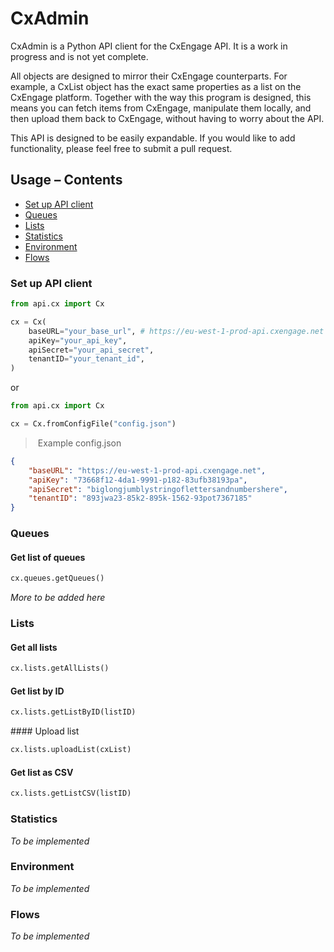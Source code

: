 # CxAdmin

CxAdmin is a Python API client for the CxEngage API. It is a work in progress and is not yet complete.

All objects are designed to mirror their CxEngage counterparts. For example, a CxList object has the exact same properties as a list on the CxEngage platform.
Together with the way this program is designed, this means you can fetch items from CxEngage, manipulate them locally, and then upload them back to CxEngage, without having to worry about the API.

This API is designed to be easily expandable. If you would like to add functionality, please feel free to submit a pull request.

## Usage – Contents
* [Set up API client](#set-up-api-client)
* [Queues](#queues)
* [Lists](#lists)
* [Statistics](#statistics)
* [Environment](#environment)
* [Flows](#flows)

### Set up API client

```python
from api.cx import Cx

cx = Cx(
    baseURL="your_base_url", # https://eu-west-1-prod-api.cxengage.net for EU, https://api.cxengage.net for US
    apiKey="your_api_key",
    apiSecret="your_api_secret",
    tenantID="your_tenant_id",
)
```

or

```python
from api.cx import Cx

cx = Cx.fromConfigFile("config.json")
```

> Example config.json

```json
{
    "baseURL": "https://eu-west-1-prod-api.cxengage.net",
    "apiKey": "73668f12-4da1-9991-p182-83ufb38193pa",
    "apiSecret": "biglongjumblystringoflettersandnumbershere",
    "tenantID": "893jwa23-85k2-895k-1562-93pot7367185"
}
```

### Queues

#### Get list of queues
```python
cx.queues.getQueues()
```

*More to be added here*

### Lists

#### Get all lists
```python
cx.lists.getAllLists()
```

#### Get list by ID
```python
cx.lists.getListByID(listID)
```

#### Upload list
```python
cx.lists.uploadList(cxList)
```

#### Get list as CSV
```python
cx.lists.getListCSV(listID)
```

### Statistics

*To be implemented*

### Environment

*To be implemented*

### Flows

*To be implemented*
